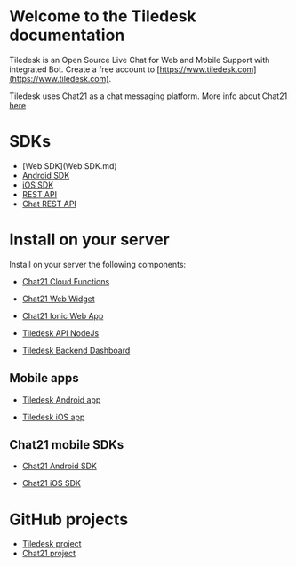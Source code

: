 # Welcome to the Tiledesk documentation
Tiledesk is an Open Source Live Chat for Web and Mobile Support with integrated Bot.
Create a free account to [https://www.tiledesk.com](https://www.tiledesk.com).

Tiledesk uses Chat21 as a chat messaging platform. More info about Chat21 [here](https://www.chat21.org)

# SDKs
* [Web SDK](Web SDK.md)
* [Android SDK](https://github.com/Tiledesk/tiledesk-android-sdk)
* [iOS SDK](https://github.com/Tiledesk/tiledesk-ios-sdk)
* [REST API](https://github.com/Tiledesk/tiledesk-api-nodejs/blob/master/docs/api.md)
* [Chat REST API](https://github.com/chat21/chat21-cloud-functions/blob/master/docs/api.md)

# Install on your server

Install on your server the following components:

* [Chat21 Cloud Functions](https://github.com/chat21/chat21-cloud-functions)

* [Chat21 Web Widget](https://github.com/chat21/chat21-web-widget)

* [Chat21 Ionic Web App](https://github.com/chat21/chat21-ionic)

* [Tiledesk API NodeJs](https://github.com/Tiledesk/tiledesk-api-nodejs)

* [Tiledesk Backend Dashboard](https://github.com/Tiledesk/tiledesk-dashboard)



## Mobile apps

* [Tiledesk Android app](https://github.com/Tiledesk/tiledesk-android)

* [Tiledesk iOS app](https://github.com/Tiledesk/tiledesk-ios-app)

## Chat21 mobile SDKs

* [Chat21 Android SDK](https://github.com/chat21/chat21-android-sdk)

* [Chat21 iOS SDK](https://github.com/chat21/chat21-ios-sdk)


# GitHub projects

* [Tiledesk project](https://github.com/tiledesk)
* [Chat21 project](https://github.com/chat21)
